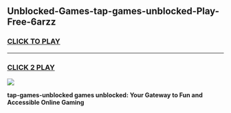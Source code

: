 
## Unblocked-Games-tap-games-unblocked-Play-Free-6arzz
<h3>
<a href="https://premium76.site?title=tap-games-unblocked&ref=21A">CLICK TO PLAY</a></h3>
<hr>

<h3>
<a href="https://premium76.site?title=tap-games-unblocked&ref=21A">CLICK 2 PLAY</a>
  
</h3>

<a href="https://premium76.site?title=tap-games-unblocked&ref=21A"><img src="https://clearcache.store/games.png"></a>


**tap-games-unblocked games unblocked: Your Gateway to Fun and Accessible Online Gaming**
